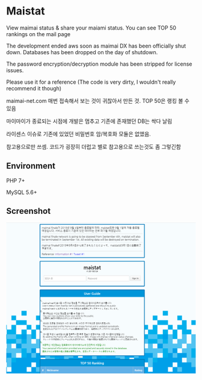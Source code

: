 # Maistat



View maimai status & share your maiami status. You can see TOP 50 rankings on the mail page

The development ended aws soon as maimai DX has been officially shut down. Databases has been dropped on the day of shutdown.

The password encryption/decryption module has been stripped for license issues.

Please use it for a reference (The code is very dirty, I wouldn't really recommend it though)



maimai-net.com 매번 접속해서 보는 것이 귀찮아서 만든 것. TOP 50은 랭킹 볼 수 있음

마이마이가 종료되는 시점에 개발은 멈추고 기존에 존재했던 DB는 싹다 날림

라이센스 이슈로 기존에 있었던 비밀번호 암/복호화 모듈은 없앴음.

참고용으로만 쓰셈. 코드가 굉장히 더럽고 별로 참고용으로 쓰는것도 좀 그렇긴함



## Environment

PHP 7+

MySQL 5.6+



## Screenshot

![](maistat.png)



